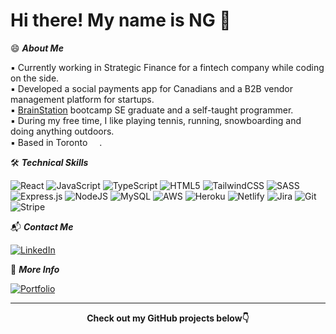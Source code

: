 # Hi there! My name is NG 👋 

😄 ***About Me***

  ▪️ Currently working in Strategic Finance for a fintech company while coding on the side.
<br />
  ▪️ Developed a social payments app for Canadians and a B2B vendor management platform for startups.
<br />
  ▪️ [BrainStation](https://brainstation.io) bootcamp SE graduate and a self-taught programmer.
<br />
  ▪️ During my free time, I like playing tennis, running, snowboarding and doing anything outdoors.
<br />
  ▪️ Based in Toronto <img src="https://hatscripts.github.io/circle-flags/flags/ca.svg" width="15">.

🛠️ ***Technical Skills***

![React](https://img.shields.io/badge/react-%2320232a.svg?style=for-the-badge&logo=react&logoColor=%2361DAFB) 
![JavaScript](https://img.shields.io/badge/javascript-%23323330.svg?style=for-the-badge&logo=javascript&logoColor=%23F7DF1E) 
![TypeScript](https://img.shields.io/badge/typescript-%23007ACC.svg?style=for-the-badge&logo=typescript&logoColor=white) 
![HTML5](https://img.shields.io/badge/html5-%23E34F26.svg?style=for-the-badge&logo=html5&logoColor=white) 
![TailwindCSS](https://img.shields.io/badge/tailwindcss-%2338B2AC.svg?style=for-the-badge&logo=tailwind-css&logoColor=white)
![SASS](https://img.shields.io/badge/SASS-hotpink.svg?style=for-the-badge&logo=SASS&logoColor=white)
![Express.js](https://img.shields.io/badge/express.js-%23404d59.svg?style=for-the-badge&logo=express&logoColor=%2361DAFB)
![NodeJS](https://img.shields.io/badge/node.js-6DA55F?style=for-the-badge&logo=node.js&logoColor=white)
![MySQL](https://img.shields.io/badge/mysql-%2300f.svg?style=for-the-badge&logo=mysql&logoColor=white)
![AWS](https://img.shields.io/badge/AWS-%23FF9900.svg?style=for-the-badge&logo=amazon-aws&logoColor=white)
![Heroku](https://img.shields.io/badge/heroku-%23430098.svg?style=for-the-badge&logo=heroku&logoColor=white)
![Netlify](https://img.shields.io/badge/netlify-%23000000.svg?style=for-the-badge&logo=netlify&logoColor=#00C7B7)
![Jira](https://img.shields.io/badge/jira-%230A0FFF.svg?style=for-the-badge&logo=jira&logoColor=white)
![Git](https://img.shields.io/badge/git-%23F05033.svg?style=for-the-badge&logo=git&logoColor=white)
![Stripe](https://img.shields.io/badge/Stripe-626CD9?style=for-the-badge&logo=Stripe&logoColor=white)

📬 ***Contact Me***

[![LinkedIn](https://img.shields.io/badge/linkedin-%230077B5.svg?style=for-the-badge&logo=linkedin&logoColor=white)](https://www.linkedin.com/in/ngkao/)

💼 ***More Info***

[![Portfolio](https://img.shields.io/badge/Portfolio-%23000000.svg?style=for-the-badge&logo=firefox&logoColor=#FF7139)](https://ngkao.dev/)

---
<p align="center">
 <strong>Check out my GitHub projects below👇 </strong>
</p>
